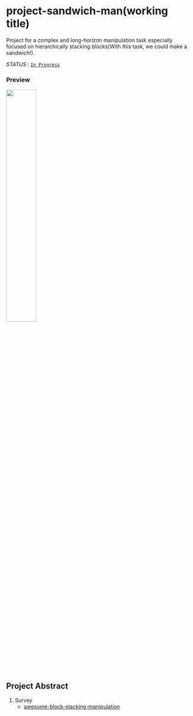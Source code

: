 # project-sandwich-man(working title)

Project for a complex and long-horizon manipulation task especially focused on hierarchically stacking blocks(With this task, we could make a sandwich!).


*STATUS :* [`In Progress`](https://github.com/ropiens/project-sandwich-man/projects/1)

### Preview
<img src = "https://user-images.githubusercontent.com/26274945/129780329-1aada415-089c-47a1-b79b-33e564b0d804.png" width="40%">

## Project Abstract
1. Survey
   - [awesome-block-stacking-manipulation](https://github.com/ropiens/awesome-block-stacking-manipulation)

